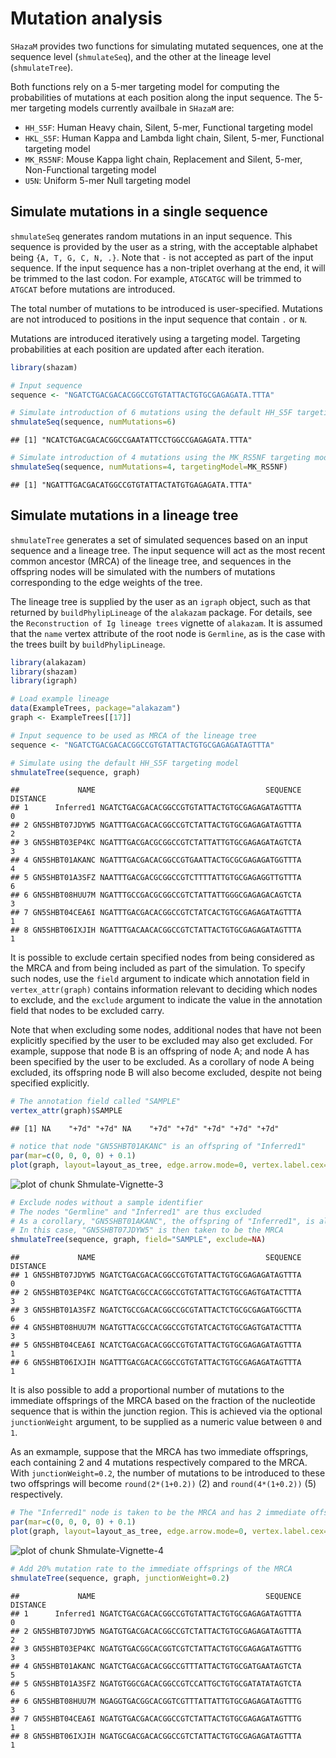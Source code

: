 Mutation analysis
====================


`SHazaM` provides two functions for simulating mutated sequences, one at the sequence
level (`shmulateSeq`), and the other at the lineage level (`shmulateTree`). 

Both functions rely on a 5-mer targeting model for computing the probabilities of mutations at each position along the input sequence. The 5-mer targeting models currently availbale in `SHazaM` are:

* `HH_S5F`: Human Heavy chain, Silent, 5-mer, Functional targeting model
* `HKL_S5F`: Human Kappa and Lambda light chain, Silent, 5-mer, Functional targeting model
* `MK_RS5NF`: Mouse Kappa light chain, Replacement and Silent, 5-mer, Non-Functional targeting model
* `U5N`: Uniform 5-mer Null targeting model

## Simulate mutations in a single sequence

`shmulateSeq` generates random mutations in an input sequence. This sequence is provided by the user as a string, with the acceptable alphabet being `{A, T, G, C, N, .}`. Note that `-` is not accepted as part of the input sequence. If the input sequence has a non-triplet overhang at the end, it will be trimmed to the last codon. For example, `ATGCATGC` will be trimmed to `ATGCAT` before mutations are introduced.

The total number of mutations to be introduced is user-specified. Mutations are not introduced to positions in the input sequence that contain `.` or `N`. 

Mutations are introduced iteratively using a targeting model. Targeting probabilities at each position are updated after each iteration. 


```r
library(shazam)

# Input sequence
sequence <- "NGATCTGACGACACGGCCGTGTATTACTGTGCGAGAGATA.TTTA"

# Simulate introduction of 6 mutations using the default HH_S5F targeting model
shmulateSeq(sequence, numMutations=6)
```

```
## [1] "NCATCTGACGACACGGCCGAATATTCCTGGCCGAGAGATA.TTTA"
```

```r
# Simulate introduction of 4 mutations using the MK_RS5NF targeting model
shmulateSeq(sequence, numMutations=4, targetingModel=MK_RS5NF)
```

```
## [1] "NGATTTGACGACATGGCCGTGTATTACTATGTGAGAGATA.TTTA"
```

## Simulate mutations in a lineage tree

`shmulateTree` generates a set of simulated sequences based on an input sequence and a lineage tree. The input sequence will act as the most recent common ancestor (MRCA) of the lineage tree, and sequences in the offspring nodes will be simulated with the numbers of mutations corresponding to the edge weights of the tree.

The lineage tree is supplied by the user as an `igraph` object, such as that returned by `buildPhylipLineage` of the `alakazam` package. For details, see the `Reconstruction of Ig lineage trees` vignette of `alakazam`. It is assumed that the `name` vertex attribute of the root node is `Germline`, as is the case with the trees built by `buildPhylipLineage`. 


```r
library(alakazam)
library(shazam)
library(igraph)

# Load example lineage
data(ExampleTrees, package="alakazam")
graph <- ExampleTrees[[17]]

# Input sequence to be used as MRCA of the lineage tree
sequence <- "NGATCTGACGACACGGCCGTGTATTACTGTGCGAGAGATAGTTTA"

# Simulate using the default HH_S5F targeting model
shmulateTree(sequence, graph)
```

```
##             NAME                                      SEQUENCE DISTANCE
## 1      Inferred1 NGATCTGACGACACGGCCGTGTATTACTGTGCGAGAGATAGTTTA        0
## 2 GN5SHBT07JDYW5 NGATTTGACGACACGGCCGTCTATTACTGTGCGAGAGATAGTTTA        2
## 3 GN5SHBT03EP4KC NGATTTGACGACGCGGCCGTCTATTATTGTGCGAGAGATAGTCTA        3
## 4 GN5SHBT01AKANC NGATTTGACGACACGGCCGTGAATTACTGCGCGAGAGATGGTTTA        4
## 5 GN5SHBT01A3SFZ NAATTTGACGACGCGGCCGTCTTTTATTGTGCGAGAGGTTGTTTA        6
## 6 GN5SHBT08HUU7M NGATTTGCCGACGCGGCCGTCTATTATTGGGCGAGAGACAGTCTA        3
## 7 GN5SHBT04CEA6I NGATTTGACGACACGGCCGTCTATCACTGTGCGAGAGATAGTTTA        1
## 8 GN5SHBT06IXJIH NGATTTGACAACACGGCCGTCTATTACTGTGCGAGAGATAGTTTA        1
```

It is possible to exclude certain specified nodes from being considered as the MRCA and from being included as part of the simulation. To specify such nodes, use the `field` argument to indicate which annotation field in `vertex_attr(graph)` contains information relevant to deciding which nodes to exclude, and the `exclude` argument to indicate the value in the annotation field that nodes to be excluded carry. 

Note that when excluding some nodes, additional nodes that have not been explicitly specified by the user to be excluded may also get excluded. For example, suppose that node B is an offspring of node A; and node A has been specified by the user to be excluded. As a corollary of node A being excluded, its offspring node B will also become excluded, despite not being specified explicitly.


```r
# The annotation field called "SAMPLE"
vertex_attr(graph)$SAMPLE
```

```
## [1] NA    "+7d" "+7d" NA    "+7d" "+7d" "+7d" "+7d" "+7d"
```

```r
# notice that node "GN5SHBT01AKANC" is an offspring of "Inferred1"
par(mar=c(0, 0, 0, 0) + 0.1)
plot(graph, layout=layout_as_tree, edge.arrow.mode=0, vertex.label.cex=0.75)
```

![plot of chunk Shmulate-Vignette-3](figure/Shmulate-Vignette-3-1.png)

```r
# Exclude nodes without a sample identifier
# The nodes "Germline" and "Inferred1" are thus excluded
# As a corollary, "GN5SHBT01AKANC", the offspring of "Inferred1", is also excluded
# In this case, "GN5SHBT07JDYW5" is then taken to be the MRCA
shmulateTree(sequence, graph, field="SAMPLE", exclude=NA)
```

```
##             NAME                                      SEQUENCE DISTANCE
## 1 GN5SHBT07JDYW5 NGATCTGACGACACGGCCGTGTATTACTGTGCGAGAGATAGTTTA        0
## 2 GN5SHBT03EP4KC NGATCTGACGCCACGGCCGTGTATTACTGTGCGAGTGATACTTTA        3
## 3 GN5SHBT01A3SFZ NGATCTGCCGACACGGCCGCGTATTACTCTGCGCGAGATGGCTTA        6
## 4 GN5SHBT08HUU7M NGATGTTACGCCACGGCCGTGTATCACTGTGCGAGTGATACTTTA        3
## 5 GN5SHBT04CEA6I NCATCTGACGACACGGCCGTGTATTACTGTGCGAGAGATAGTTTA        1
## 6 GN5SHBT06IXJIH NGATTTGACGACACGGCCGTGTATTACTGTGCGAGAGATAGTTTA        1
```

It is also possible to add a proportional number of mutations to the immediate offsprings of the MRCA based on the fraction of the nucleotide sequence that is within the junction region. This is achieved via the optional `junctionWeight` argument, to be supplied as a numeric value between `0` and `1`. 

As an exmample, suppose that the MRCA has two immediate offsprings, each containing 2 and 4 mutations respectively compared to the MRCA. With `junctionWeight=0.2`, the number of mutations to be introduced to these two offsprings will become `round(2*(1+0.2))` (2) and `round(4*(1+0.2))` (5) respectively.


```r
# The "Inferred1" node is taken to be the MRCA and has 2 immediate offsprings
par(mar=c(0, 0, 0, 0) + 0.1)
plot(graph, layout=layout_as_tree, edge.arrow.mode=0, vertex.label.cex=0.75)
```

![plot of chunk Shmulate-Vignette-4](figure/Shmulate-Vignette-4-1.png)

```r
# Add 20% mutation rate to the immediate offsprings of the MRCA
shmulateTree(sequence, graph, junctionWeight=0.2)
```

```
##             NAME                                      SEQUENCE DISTANCE
## 1      Inferred1 NGATCTGACGACACGGCCGTGTATTACTGTGCGAGAGATAGTTTA        0
## 2 GN5SHBT07JDYW5 NGATGTGACGACACGGCCGTCTATTACTGTGCGAGAGATAGTTTA        2
## 3 GN5SHBT03EP4KC NGATGTGACGGCACGGTCGTCTATTACTGTGCGAGAGATAGTTTG        3
## 4 GN5SHBT01AKANC NGATCTGACGACACGGCCGTTTATTACTGTGCGATGAATAGTCTA        5
## 5 GN5SHBT01A3SFZ NGATGTGGCGACACGGCCGTCCATTGCTGTGCGATATATAGTCTA        6
## 6 GN5SHBT08HUU7M NGAGGTGACGGCACGGTCGTTTATTATTGTGCGAGAGATAGTTTG        3
## 7 GN5SHBT04CEA6I NGATGTGACGACACGGCCGTCTATTACTGTGCGAGAGATAGTTTG        1
## 8 GN5SHBT06IXJIH NGATGCGACGACACGGCCGTCTATTACTGTGCGAGAGATAGTTTA        1
```
